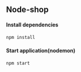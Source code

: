 ## Node-shop

#### Install dependencies
```bash
npm install
```
#### Start application(nodemon)
```bash
npm start
```
